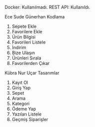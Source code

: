 Docker: Kullanılmadı. REST API: Kullanıldı.

Ece Sude Günerhan Kodlama

1. Sepete Ekle
2. Favorilere Ekle
3. Ürün Bilgisi
4. Favorileri Listele
5. İndirim
6. Bize Ulaşın
7. Ürünleri Sırala
8. Favorilerden Çıkar
   
Kübra Nur Uçar Tasarımlar

1. Kayıt Ol
2. Giriş Yap
3. Sepet
4. Arama
5. Kategori
6. Ödeme Yap
7. Yazıları Listele
8. Geçmiş Siparişler

